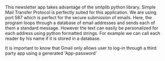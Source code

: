 This newsletter app takes advantage of the smtplib python library. Simple Mail Transfer Protocol is perfectly suited for this application.
We are using port 587 which is perfect for the secure submission of emails.
Here, the program loops through a database of email addresses and sends each of them a standard message.
However the text can easily be personalized for each address using python formatted strings.
For example we can call each reader by his name if it is stored in a database.

It is important to know that Gmail only allows user to log-in through a third party app using a generated 'App-password'
